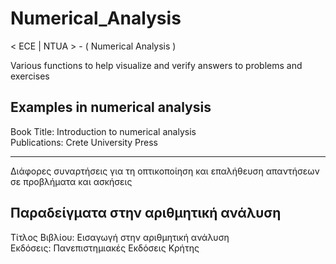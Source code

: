 # Numerical_Analysis
&lt; ECE | NTUA > - ( Numerical Analysis )

Various functions to help visualize and verify answers to problems and exercises

Examples in numerical analysis
------------------------------------

Book Title: Introduction to numerical analysis  
Publications: Crete University Press

---

Διάφορες συναρτήσεις για τη οπτικοποίηση και επαλήθευση απαντήσεων σε προβλήματα και ασκήσεις

Παραδείγματα στην αριθμητική ανάλυση
------------------------------------

Τίτλος Βιβλίου:	Εισαγωγή στην αριθμητική ανάλυση  
Εκδόσεις:	Πανεπιστημιακές Εκδόσεις Κρήτης
